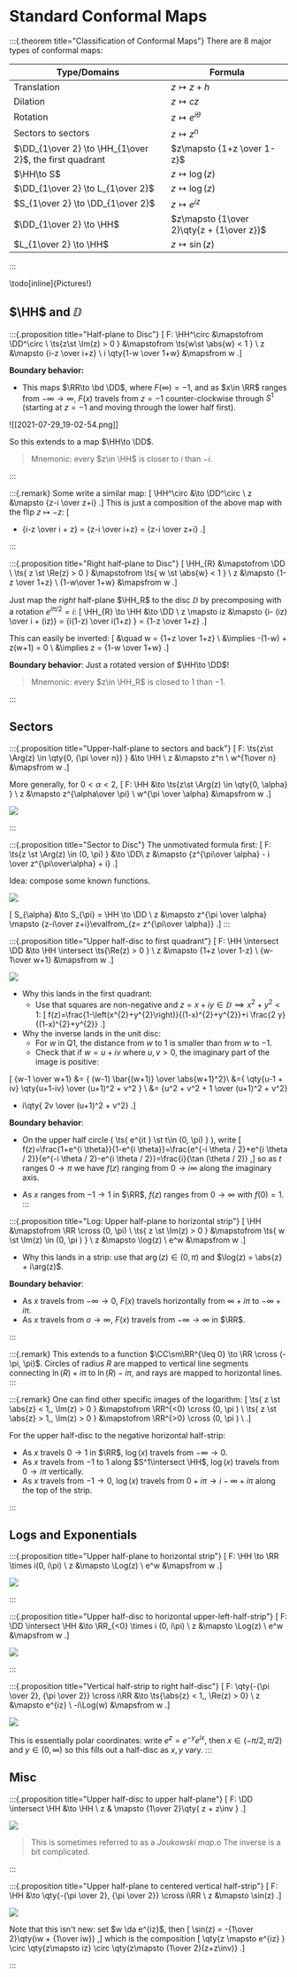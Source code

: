 # Standard Conformal Maps


:::{.theorem title="Classification of Conformal Maps"}
There are 8 major types of conformal maps:

| Type/Domains                                            | Formula                                   |
| ------------                                            | -------                                   |
| Translation                                             | $z\mapsto z + h$            |
| Dilation                                                | $z\mapsto cz$            |
| Rotation                                                | $z\mapsto e^{i\theta}$            |
| Sectors to sectors                                      | $z\mapsto z^n$                            |
| $\DD_{1\over 2} \to \HH_{1\over 2}$, the first quadrant | $z\mapsto {1+z \over 1-z}$                |
| $\HH\to S$                                              | $z\mapsto \log(z)$                        |
| $\DD_{1\over 2} \to L_{1\over 2}$                       | $z\mapsto \log(z)$                        |
| $S_{1\over 2} \to \DD_{1\over 2}$                       | $z\mapsto e^{iz}$                         |
| $\DD_{1\over 2} \to \HH$                                | $z\mapsto {1\over 2}\qty{z + {1\over z}}$ |
| $L_{1\over 2} \to \HH$                                  | $z\mapsto \sin(z)$                        |

:::

\todo[inline]{Pictures!}

## $\HH$ and $\DD$

:::{.proposition title="Half-plane to Disc"}
\[
F: \HH^\circ &\mapstofrom \DD^\circ \\
\ts{z\st \Im(z) > 0 } &\mapstofrom \ts{w\st \abs{w} < 1 } \\
z &\mapsto {i-z \over i+z} \\
i \qty{1-w \over 1+w} &\mapsfrom w
.\]

**Boundary behavior:**

- This maps $\RR\to \bd \DD$, where $F(\infty) = -1$, and as $x\in \RR$ ranges from $-\infty\to\infty$, $F(x)$ travels from $z=-1$ counter-clockwise through $S^1$ (starting at $z=-1$ and moving through the lower half first).

![[2021-07-29_19-02-54.png]]

So this extends to a map $\HH\to \DD$.

> Mnemonic: every $z\in \HH$ is closer to $i$ than $-i$.

:::

:::{.remark}
Some write a similar map:
\[
\HH^\circ &\to \DD^\circ \\
z &\mapsto {z-i \over z+i}
.\]
This is just a composition of the above map with the flip $z\mapsto -z$:
\[
- {i-z \over i + z} = {z-i \over i+z} = {z-i \over z+i}
.\]


:::

:::{.proposition title="Right half-plane to Disc"}
\[
\HH_{R} &\mapstofrom \DD \\
\ts{ z \st \Re(z) > 0 } &\mapstofrom \ts{ w \st \abs{w} < 1 } \\
z &\mapsto {1-z \over 1+z} \\
{1-w\over 1+w} &\mapsfrom w
.\]

Just map the *right* half-plane $\HH_R$ to the disc $\DD$ by precomposing with a rotation $e^{i\pi/2} = i$:
\[
\HH_{R} \to \HH &\to \DD \\
z \mapsto iz &\mapsto {i- (iz) \over i + (iz)} = {i(1-z) \over i(1+z) } = {1-z \over 1+z}
.\]

This can easily be inverted:
\[
&\quad w = {1+z \over 1+z} \\
&\implies -(1-w) + z(w+1) = 0 \\
&\implies z = {1-w \over 1+w}
.\]

**Boundary behavior**:
Just a rotated version of $\HH\to \DD$!

> Mnemonic: every $z\in \HH_R$ is closed to 1 than $-1$.

:::

## Sectors 

:::{.proposition title="Upper-half-plane to sectors and back"}
\[
F: \ts{z\st \Arg(z) \in \qty{0, {\pi \over n}} } &\to \HH \\
z &\mapsto z^n \\
w^{1\over n} &\mapsfrom w
.\]

More generally, for $0 < \alpha < 2$,
\[
F: \HH &\to \ts{z\st \Arg(z) \in \qty{0, \alpha} } \\
z &\mapsto z^{\alpha\over \pi} \\
w^{\pi \over \alpha} &\mapsfrom w
.\]


![](figures/2021-11-28_19-05-03.png)

:::

:::{.proposition title="Sector to Disc"}
The unmotivated formula first:
\[
F: \ts{z \st \Arg(z) \in (0, \pi) } &\to \DD\\
z &\mapsto {z^{\pi\over \alpha} - i \over z^{\pi\over\alpha} + i}
.\]

Idea: compose some known functions.

![](figures/image_2020-07-22-13-22-46.png)

\[
S_{\alpha} &\to S_{\pi} = \HH \to \DD \\
z &\mapsto z^{\pi \over \alpha} \mapsto {z-i\over z+i}\evalfrom_{z= z^{\pi\over \alpha}}
.\]
:::

:::{.proposition title="Upper half-disc to first quadrant"}
\[
F: \HH \intersect \DD &\to \HH \intersect \ts{\Re(z) > 0 } \\
z &\mapsto {1+z \over 1-z} \\
{w-1\over w+1} &\mapsfrom w
.\]


![](figures/2021-11-28_19-36-20.png)


- Why this lands in the first quadrant: 
  - Use that squares are non-negative and $z=x+iy\in \DD \implies x^2 + y^2 < 1$:
\[
f(z)=\frac{1-\left(x^{2}+y^{2}\right)}{(1-x)^{2}+y^{2}}+i \frac{2 y}{(1-x)^{2}+y^{2}}
.\]
- Why the inverse lands in the unit disc:
  - For $w$ in Q1, the distance from $w$ to 1 is smaller than from $w$ to $-1$.
  - Check that if $w=u+iv$ where $u, v>0$, the imaginary part of the image is positive:

\[
{w-1 \over w+1} 
&= { (w-1) \bar{(w+1)} \over \abs{w+1}^2}\\
&={ \qty{u-1 + iv} \qty{u+1-iv} \over (u+1)^2 + v^2 } \\
&= {u^2 + v^2 + 1 \over (u+1)^2 + v^2}
+ i\qty{ 2v \over (u+1)^2 + v^2}
.\]


**Boundary behavior**:

- On the upper half circle \( \ts{ e^{it } \st t\in (0, \pi)  } \), write 
\[
f(z)=\frac{1+e^{i \theta}}{1-e^{i \theta}}=\frac{e^{-i \theta / 2}+e^{i \theta / 2}}{e^{-i \theta / 2}-e^{i \theta / 2}}=\frac{i}{\tan (\theta / 2)}
,\]
  so as $t$ ranges $0\to \pi$ we have $f(z)$ ranging from $0\to i\infty$ along the imaginary axis.

- As $x$ ranges from $-1\to 1$ in $\RR$, $f(z)$ ranges from $0\to \infty$ with $f(0) = 1$.
:::

:::{.proposition title="Log: Upper half-plane to horizontal strip"}
\[
\HH &\mapstofrom \RR \cross (0, \pi) \\
\ts{ z \st \Im(z) > 0 } &\mapstofrom \ts{ w \st \Im(z) \in (0, \pi ) } \\
z &\mapsto \log(z) \\
e^w &\mapsfrom w
.\]

- Why this lands in a strip: use that $\arg(z) \in (0, \pi)$ and $\log(z) = \abs{z} + i\arg(z)$.

**Boundary behavior**:

- As $x$ travels from $-\infty \to 0$, $F(x)$ travels horizontally from $\infty + i\pi$ to $-\infty + i\pi$.
- As $x$ travels from $o\to \infty$, $F(x)$ travels from $-\infty\to\infty$ in $\RR$.

:::

:::{.remark}
This extends to a function $\CC\sm\RR^{\leq 0} \to \RR \cross (-\pi, \pi)$.
Circles of radius $R$ are mapped to vertical line segments connecting $\ln(R) + i\pi$ to $\ln(R) - i\pi$, and rays are mapped to horizontal lines.
:::

:::{.remark}
One can find other specific images of the logarithm:
\[
\ts{ z \st \abs{z} < 1,\, \Im(z) > 0 } &\mapstofrom \RR^{<0} \cross (0, \pi ) \\
\ts{ z \st \abs{z} > 1,\, \Im(z) > 0 } &\mapstofrom \RR^{>0} \cross (0, \pi ) \\
.\]

For the upper half-disc to the negative horizontal half-strip:
  - As $x$ travels $0\to 1$ in $\RR$, $\log(x)$ travels from $-\infty\to 0$.
  - As $x$ travels from $-1$ to $1$ along $S^1\intersect \HH$, $\log(x)$ travels from $0\to i\pi$ vertically.
  - As $x$ travels from $-1\to 0$, $\log(x)$ travels from $0+i\pi\to i-\infty+i\pi$ along the top of the strip.

:::

## Logs and Exponentials

:::{.proposition title="Upper half-plane to horizontal strip"}
\[
F: \HH \to \RR \times i(0, i\pi) \\
z &\mapsto \Log(z) \\
e^w &\mapsfrom w
.\]


![](figures/2021-11-28_18-09-31.png)

:::

:::{.proposition title="Upper half-disc to horizontal upper-left-half-strip"}
\[
F: \DD \intersect \HH &\to \RR_{<0} \times i (0, i\pi) \\
z &\mapsto \Log(z) \\
e^w &\mapsfrom w
.\]


![](figures/2021-11-28_17-56-47.png)

:::

:::{.proposition title="Vertical half-strip to right half-disc"}
\[
F: \qty{-{\pi \over 2}, {\pi \over 2}} \cross i\RR &\to \ts{\abs{z} < 1,\, \Re(z) > 0} \\
z &\mapsto e^{iz} \\
-i\Log(w) &\mapsfrom w
.\]

![](figures/2021-11-28_18-22-45.png)

This is essentially polar coordinates: write $e^z = e^{-y} e^{ix}$, then $x\in (-\pi/2, \pi/2)$ and $y\in (0, \infty)$ so this fills out a half-disc as $x,y$ vary.
:::


## Misc


:::{.proposition title="Upper half-disc to upper half-plane"}
\[
F: \DD \intersect \HH &\to \HH \\
z & \mapsto {1\over 2}\qty{ z + z\inv }
.\]


![](figures/2021-11-28_18-38-16.png)

> This is sometimes referred to as a *Joukowski map*.o
> The inverse is a bit complicated.

:::


:::{.proposition title="Upper half-plane to centered vertical half-strip"}
\[
F: \HH &\to \qty{-{\pi \over 2}, {\pi \over 2}} \cross i\RR \\
z &\mapsto \sin(z)
.\]

![](figures/2021-11-28_18-51-38.png)

Note that this isn't new: set $w \da e^{iz}$, then
\[
\sin(z) = -{1\over 2}\qty{iw + {1\over iw}}
,\]
which is the composition
\[
\qty{z \mapsto e^{iz} } \circ \qty{z\mapsto iz} \circ \qty{z\mapsto {1\over 2}(z+z\inv)}
.\]



:::

